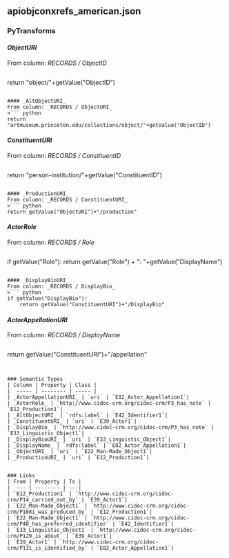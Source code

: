 ## apiobjconxrefs_american.json

### PyTransforms
#### _ObjectURI_
From column: _RECORDS / ObjectID_
>``` python
return "object/"+getValue("ObjectID")
```

#### _AltObjectURI_
From column: _RECORDS / ObjectURI_
>``` python
return "artmuseum.princeton.edu/collections/object/"+getValue("ObjectID")
```

#### _ConstituentURI_
From column: _RECORDS / ConstituentID_
>``` python
return "person-institution/"+getValue("ConstituentID")
```

#### _ProductionURI_
From column: _RECORDS / ConstituentURI_
>``` python
return getValue("ObjectURI")+"/production"
```

#### _ActorRole_
From column: _RECORDS / Role_
>``` python
if getValue("Role"):
    return getValue("Role")  + ": "+getValue("DisplayName")
```

#### _DisplayBioURI_
From column: _RECORDS / DisplayBio_
>``` python
if getValue("DisplayBio"):
    return getValue("ConstituentURI")+"/DisplayBio"
```

#### _ActorAppellationURI_
From column: _RECORDS / DisplayName_
>``` python
return getValue("ConstituentURI")+"/appellation"
```


### Semantic Types
| Column | Property | Class |
|  ----- | -------- | ----- |
| _ActorAppellationURI_ | `uri` | `E82_Actor_Appellation1`|
| _ActorRole_ | `http://www.cidoc-crm.org/cidoc-crm/P3_has_note` | `E12_Production1`|
| _AltObjectURI_ | `rdfs:label` | `E42_Identifier1`|
| _ConstituentURI_ | `uri` | `E39_Actor1`|
| _DisplayBio_ | `http://www.cidoc-crm.org/cidoc-crm/P3_has_note` | `E33_Linguistic_Object1`|
| _DisplayBioURI_ | `uri` | `E33_Linguistic_Object1`|
| _DisplayName_ | `rdfs:label` | `E82_Actor_Appellation1`|
| _ObjectURI_ | `uri` | `E22_Man-Made_Object1`|
| _ProductionURI_ | `uri` | `E12_Production1`|


### Links
| From | Property | To |
|  --- | -------- | ---|
| `E12_Production1` | `http://www.cidoc-crm.org/cidoc-crm/P14_carried_out_by` | `E39_Actor1`|
| `E22_Man-Made_Object1` | `http://www.cidoc-crm.org/cidoc-crm/P108i_was_produced_by` | `E12_Production1`|
| `E22_Man-Made_Object1` | `http://www.cidoc-crm.org/cidoc-crm/P48_has_preferred_identifier` | `E42_Identifier1`|
| `E33_Linguistic_Object1` | `http://www.cidoc-crm.org/cidoc-crm/P129_is_about` | `E39_Actor1`|
| `E39_Actor1` | `http://www.cidoc-crm.org/cidoc-crm/P131_is_identified_by` | `E82_Actor_Appellation1`|
